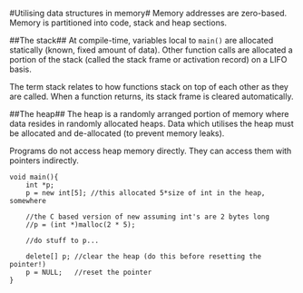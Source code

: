 #Utilising data structures in memory#
Memory addresses are zero-based. Memory is partitioned into code, stack and heap sections.

##The stack##
At compile-time, variables local to `main()` are allocated statically (known, fixed amount of data). Other function calls are allocated a portion of the stack (called the stack frame or activation record) on a LIFO basis. 

The term stack relates to how functions stack on top of each other as they are called. When a function returns, its stack frame is cleared automatically.

##The heap##
The heap is a randomly arranged portion of memory where data resides in randomly allocated heaps. Data which utilises the heap must be allocated and de-allocated (to prevent memory leaks).

Programs do not access heap memory directly. They can access them with pointers indirectly.

    void main(){
		int *p;
		p = new int[5];	//this allocated 5*size of int in the heap, somewhere

		//the C based version of new assuming int's are 2 bytes long
		//p = (int *)malloc(2 * 5);
		
		//do stuff to p...

		delete[] p;	//clear the heap (do this before resetting the pointer!)
		p = NULL;	//reset the pointer
	}